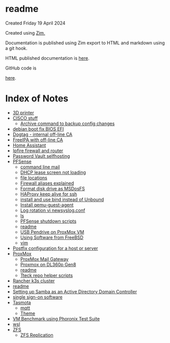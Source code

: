 # readme
Created Friday 19 April 2024

Created using [Zim.](https://zim-wiki.org/)

Documentation is published using Zim export to HTML and markdown using a git hook.

HTML published documentation is [here](https://jmedin1965.github.io/Notes/index.html).

GitHub code is

 [here](https://github.com/jmedin1965/Notes).


# Index of Notes

* [3D printer](./3D_printer.md)
* [CISCO stuff](./CISCO_stuff.md)
	* [Archive command to backup config changes](./CISCO_stuff/Archive_command_to_backup_config_changes.md)
* [debian boot fix BIOS EFI](./debian_boot_fix_BIOS_EFI.md)
* [Dogtag - internal off-line CA](./Dogtag_-_internal_off-line_CA.md)
* [FreeIPA with off-line CA](./FreeIPA_with_off-line_CA.md)
* [Home Assistant](./Home_Assistant.md)
* [Ipfire firewall and router](./Ipfire_firewall_and_router.md)
* [Password Vault selfhosting](./Password_Vault_selfhosting.md)
* [PFSense](./PFSense.md)
	* [command line mail](./PFSense/command_line_mail.md)
	* [DHCP lease screen not loading](./PFSense/DHCP_lease_screen_not_loading.md)
	* [file locations](./PFSense/file_locations.md)
	* [Firewall aliases explained](./PFSense/Firewall_aliases_explained.md)
	* [Format disk drive as MSDosFS](./PFSense/Format_disk_drive_as_MSDosFS.md)
	* [HAProxy keep alive for ssh](./PFSense/HAProxy_keep_alive_for_ssh.md)
	* [install and use bind instead of Unbound](./PFSense/install_and_use_bind_instead_of_Unbound.md)
	* [Install qemu-guest-agent](./PFSense/Install_qemu-guest-agent.md)
	* [Log rotation vi newsyslog.conf](./PFSense/Log_rotation_vi_newsyslog.conf.md)
	* [ls](./PFSense/ls.md)
	* [PFSense shutdown scripts](./PFSense/PFSense_shutdown_scripts.md)
	* [readme](./PFSense/readme.md)
	* [USB Pendrive on ProxMox VM](./PFSense/USB_Pendrive_on_ProxMox_VM.md)
	* [Using Software from FreeBSD](./PFSense/Using_Software_from_FreeBSD.md)
	* [vim](./PFSense/vim.md)
* [Postfix configuration for a host or server](./Postfix_configuration_for_a_host_or_server.md)
* [ProxMox](./ProxMox.md)
	* [ProxMox Mail Gateway](./ProxMox/ProxMox_Mail_Gateway.md)
	* [Proxmox on DL360p Gen8](./ProxMox/Proxmox_on_DL360p_Gen8.md)
	* [readme](./ProxMox/readme.md)
	* [Tteck repo helper scripts](./ProxMox/Tteck_repo_helper_scripts.md)
* [Rancher k3s cluster](./Rancher_k3s_cluster.md)
* [readme](./readme.md)
* [Setting up Samba as an Active Directory Domain Controller](./Setting_up_Samba_as_an_Active_Directory_Domain_Controller.md)
* [single sign-on software](./single_sign-on_software.md)
* [Tasmota](./Tasmota.md)
	* [mqtt](./Tasmota/mqtt.md)
	* [Theme](./Tasmota/Theme.md)
* [VM Benchmark using Phoronix Test Suite](./VM_Benchmark_using_Phoronix_Test_Suite.md)
* [wsl](./wsl.md)
* [ZFS](./ZFS.md)
	* [ZFS Replication](./ZFS/ZFS_Replication.md)


